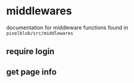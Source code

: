 # middlewares
documentation for middleware functions found in `pixelblob/src/middlewares`


## require login



## get page info

